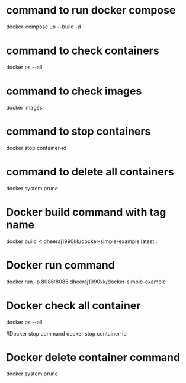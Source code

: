 
# command to run docker compose
docker-compose up --build -d

# command to check containers
docker ps --all

# command to check images
docker images

# command to stop containers
docker stop container-id

# command to delete all containers
docker system prune

# Docker build command with tag name
docker build -t dheeraj1990kk/docker-simple-example:latest .

# Docker run command
docker run -p 8086:8086 dheeraj1990kk/docker-simple-example

# Docker check all container
docker ps --all

#Docker stop command
docker stop container-id

# Docker delete container command
docker system prune

